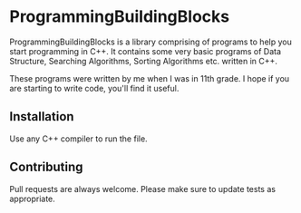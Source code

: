 # ProgrammingBuildingBlocks

ProgrammingBuildingBlocks is a library comprising of programs to help you start programming in C++. It contains some very basic programs of Data Structure, Searching Algorithms, Sorting Algorithms etc. written in C++.

These programs were written by me when I was in 11th grade. I hope if you are starting to write code, you'll find it useful.

## Installation

Use any C++ compiler to run the file.

## Contributing
Pull requests are always welcome.
Please make sure to update tests as appropriate.
